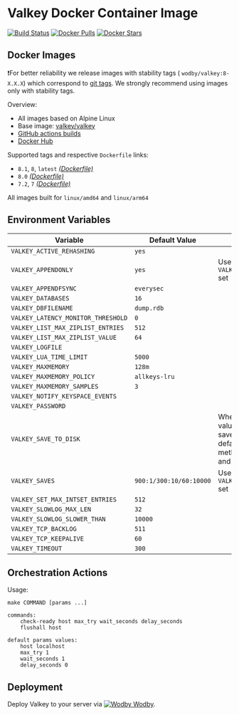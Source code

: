 # Valkey Docker Container Image

[![Build Status](https://github.com/wodby/valkey/workflows/Build%20docker%20image/badge.svg)](https://github.com/wodby/valkey/actions)
[![Docker Pulls](https://img.shields.io/docker/pulls/wodby/valkey.svg)](https://hub.docker.com/r/wodby/valkey)
[![Docker Stars](https://img.shields.io/docker/stars/wodby/valkey.svg)](https://hub.docker.com/r/wodby/valkey)

## Docker Images

❗For better reliability we release images with stability tags (
`wodby/valkey:8-X.X.X`) which correspond to [git tags](https://github.com/wodby/valkey/releases). We strongly recommend using images only with stability tags.

Overview:

- All images based on Alpine Linux
- Base image: [valkey/valkey](https://github.com/valkey-io/valkey-container)
- [GitHub actions builds](https://github.com/wodby/valkey/actions)
- [Docker Hub](https://hub.docker.com/r/wodby/valkey)

[_(Dockerfile)_]: https://github.com/wodby/valkey/tree/master/Dockerfile

Supported tags and respective `Dockerfile` links:

- `8.1`, `8`, `latest` [_(Dockerfile)_]
- `8.0` [_(Dockerfile)_]
- `7.2`, `7` [_(Dockerfile)_]

All images built for `linux/amd64` and `linux/arm64`

## Environment Variables

| Variable                           | Default Value           | Description                                                                                      |
|------------------------------------|-------------------------|--------------------------------------------------------------------------------------------------|
| `VALKEY_ACTIVE_REHASHING`          | `yes`                   |                                                                                                  |
| `VALKEY_APPENDONLY`                | `yes`                   | Used only when `VALKEY_SAVE_TO_DISK` set                                                         |
| `VALKEY_APPENDFSYNC`               | `everysec`              |                                                                                                  |
| `VALKEY_DATABASES`                 | `16`                    |                                                                                                  |
| `VALKEY_DBFILENAME`                | `dump.rdb`              |                                                                                                  |
| `VALKEY_LATENCY_MONITOR_THRESHOLD` | `0`                     |                                                                                                  |
| `VALKEY_LIST_MAX_ZIPLIST_ENTRIES`  | `512`                   |                                                                                                  |
| `VALKEY_LIST_MAX_ZIPLIST_VALUE`    | `64`                    |                                                                                                  |
| `VALKEY_LOGFILE`                   |                         |                                                                                                  |
| `VALKEY_LUA_TIME_LIMIT`            | `5000`                  |                                                                                                  |
| `VALKEY_MAXMEMORY`                 | `128m`                  |                                                                                                  |
| `VALKEY_MAXMEMORY_POLICY`          | `allkeys-lru`           |                                                                                                  |
| `VALKEY_MAXMEMORY_SAMPLES`         | `3`                     |                                                                                                  |
| `VALKEY_NOTIFY_KEYSPACE_EVENTS`    |                         |                                                                                                  |
| `VALKEY_PASSWORD`                  |                         |                                                                                                  |
| `VALKEY_SAVE_TO_DISK`              |                         | When set to any value valkey will save data to disk, by default hybrid method (both RDB and AOF) |
| `VALKEY_SAVES`                     | `900:1/300:10/60:10000` | Used only when `VALKEY_SAVE_TO_DISK` set                                                         |
| `VALKEY_SET_MAX_INTSET_ENTRIES`    | `512`                   |                                                                                                  |
| `VALKEY_SLOWLOG_MAX_LEN`           | `32`                    |                                                                                                  |
| `VALKEY_SLOWLOG_SLOWER_THAN`       | `10000`                 |                                                                                                  |
| `VALKEY_TCP_BACKLOG`               | `511`                   |                                                                                                  |
| `VALKEY_TCP_KEEPALIVE`             | `60`                    |                                                                                                  |
| `VALKEY_TIMEOUT`                   | `300`                   |                                                                                                  |

## Orchestration Actions

Usage:

```
make COMMAND [params ...]
 
commands:
    check-ready host max_try wait_seconds delay_seconds
    flushall host
    
default params values:
    host localhost
    max_try 1
    wait_seconds 1
    delay_seconds 0
```

## Deployment

Deploy Valkey to your server via [![Wodby](https://www.google.com/s2/favicons?domain=wodby.com) Wodby](https://wodby.com/).
